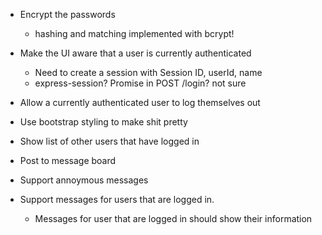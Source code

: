 * Encrypt the passwords
  * hashing and matching implemented with bcrypt!

* Make the UI aware that a user is currently authenticated
  * Need to create a session with Session ID, userId, name
  * express-session? Promise in POST /login? not sure

* Allow a currently authenticated user to log themselves out

* Use bootstrap styling to make shit pretty

* Show list of other users that have logged in

* Post to message board
* Support annoymous messages
* Support messages for users that are logged in.
  * Messages for user that are logged in should show their information